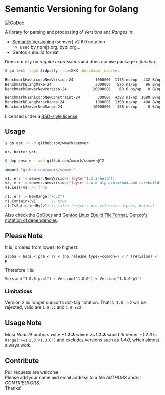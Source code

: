 Semantic Versioning for Golang
==============================

[![GoDoc](https://godoc.org/github.com/wmark/semver?status.png)](https://godoc.org/github.com/wmark/semver)

A library for parsing and processing of *Versions* and *Ranges* in:

* [Semantic Versioning](http://semver.org/) (semver) v2.0.0 notation
  * used by npmjs.org, pypi.org…
* Gentoo's ebuild format

Does not rely on *regular expressions* and does not use package *reflection*.

```bash
$ go test -tags 3rdparty -run=XXX -benchmem -bench=.

BenchmarkHashicorpNewVersion-24          1000000  1175 ns/op   432 B/op   5 allocs/op
BenchmarkBlangMake-24                    3000000   525 ns/op    96 B/op   3 allocs/op
BenchmarkSemverNewVersion-24            20000000    60.6 ns/op   0 B/op   0 allocs/op ←

BenchmarkHashicorpNewConstraint-24        300000  4392 ns/op  1680 B/op  18 allocs/op
BenchmarkBlangParseRange-24              1000000  1300 ns/op   400 B/op  10 allocs/op
BenchmarkSemverNewRange-24              10000000   158 ns/op     0 B/op   0 allocs/op ←
```

Licensed under a [BSD-style license](LICENSE).

Usage
-----
```bash
$ go get -v -d github.com/wmark/semver

or, better yet,

$ dep ensure --add github.com/wmark/semver@^2
```

```go
import "github.com/wmark/semver"

v1, err := semver.NewVersion([]byte("1.2.3-beta"))
v2, err := semver.NewVersion([]byte("2.0.0-alpha20140805.456-rc3+build1800"))
v1.Less(v2) // true

r1, err := NewRange("~1.2")
r1.Contains(v1)      // true
r1.IsSatisfiedBy(v1) // false (rejects pre-releases: alphas, betas…)
```

Also check the [GoDocs](http://godoc.org/github.com/wmark/semver)
and [Gentoo Linux Ebuild File Format](http://devmanual.gentoo.org/ebuild-writing/file-format/),
[Gentoo's notation of dependencies](http://devmanual.gentoo.org/general-concepts/dependencies/).

Please Note
-----------

It is, ordered from lowest to highest:

    alpha < beta < pre < rc < (no release type/»common«) < r (revision) < p

Therefore it is:

    Version("1.0.0-pre1") < Version("1.0.0") < Version("1.0.0-p1")

### Limitations

Version 2 no longer supports dot-tag notation.
That is, `1.8.rc2` will be rejected, valid are `1.8rc2` and `1.8-rc2`.

Usage Note
----------

Most *NodeJS* authors write **~1.2.3** where **>=1.2.3** would fit better.
*~1.2.3* is ```Range(">=1.2.3 <1.3.0")``` and excludes versions such as *1.4.0*,
which almost always work.

Contribute
----------

Pull requests are welcome.  
Please add your name and email address to a file *AUTHORS* and/or *CONTRIBUTORS*.  
Thanks!
